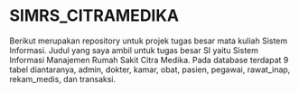 # SIMRS_CITRAMEDIKA
Berikut merupakan repository untuk projek tugas besar mata kuliah Sistem Informasi. Judul yang saya ambil untuk tugas besar SI yaitu Sistem Informasi Manajemen Rumah Sakit Citra Medika. Pada database terdapat 9 tabel diantaranya, admin, dokter, kamar, obat, pasien, pegawai, rawat_inap, rekam_medis, dan transaksi. 
